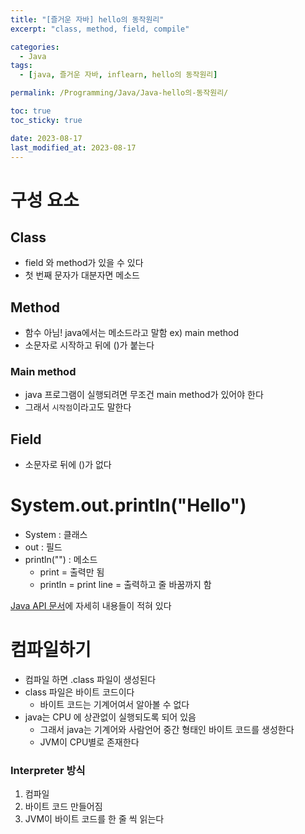 ```yaml
---
title: "[즐거운 자바] hello의 동작원리"
excerpt: "class, method, field, compile"

categories:
  - Java
tags:
  - [java, 즐거운 자바, inflearn, hello의 동작원리]

permalink: /Programming/Java/Java-hello의-동작원리/

toc: true
toc_sticky: true

date: 2023-08-17
last_modified_at: 2023-08-17
---
```

# 구성 요소
## Class
- field 와 method가 있을 수 있다
- 첫 번째 문자가 대분자면 메소드
## Method
- 함수 아님! java에서는 메소드라고 말함
ex) main method
- 소문자로 시작하고 뒤에 ()가 붙는다
### Main method
- java 프로그램이 실행되려면 무조건 main method가 있어야 한다
- 그래서 `시작점`이라고도 말한다

## Field 
- 소문자로 뒤에 ()가 없다

# System.out.println("Hello")
- System : 클래스
- out : 필드
- println("") : 메소드
  - print = 출력만 됨
  - println = print line = 출력하고 줄 바꿈까지 함

[Java API 문서](https://docs.oracle.com/javase/8/docs/api/java/lang/System.html)에 자세히 내용들이 적혀 있다

# 컴파일하기
- 컴파일 하면 .class 파일이 생성된다
- class 파일은 바이트 코드이다
  - 바이트 코드는 기계어여서 알아볼 수 없다
- java는 CPU 에 상관없이 실행되도록 되어 있음
  - 그래서 java는 기계어와 사람언어 중간 형태인 바이트 코드를 생성한다
  - JVM이 CPU별로 존재한다
  
### Interpreter 방식
1. 컴파일
2. 바이트 코드 만들어짐
3. JVM이 바이트 코드를 한 줄 씩 읽는다